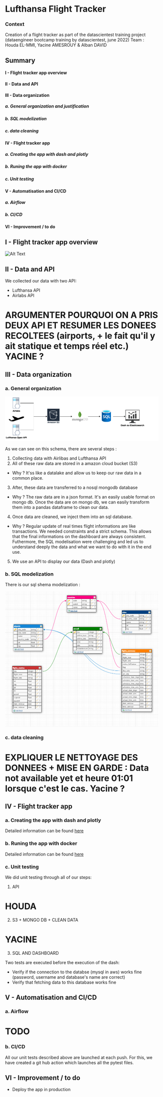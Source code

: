 # Lufthansa Flight Tracker 

### Context
Creation of a flight tracker as part of the datascientest training project (dataengineer bootcamp training by datascientest, june 2022)
Team : Houda EL-MMI, Yacine AMESROUY & Alban DAVID

## Summary
#### I - Flight tracker app overview
#### II - Data and API
#### III - Data organization
##### a. General organization and justification
##### b. SQL modelization
##### c. data cleaning
#### IV - Flight tracker app
##### a. Creating the app with dash and plotly
##### b. Runing the app with docker
##### c. Unit testing
#### V - Automatisation and CI/CD
##### a. Airflow
##### b. CI/CD
#### VI - Improvement / to do


## I - Flight tracker app overview

![Alt Text](readme_assests/app.gif)

## II - Data and API
We collected our data with two API:
- Lufthansa API
- Airlabs API
# ARGUMENTER POURQUOI ON A PRIS DEUX API ET RESUMER LES DONEES RECOLTEES (airports, + le fait qu'il y ait statique et temps réel etc.) YACINE ?

## III - Data organization
### a. General organization

![Alt Text](readme_assests/general_orga.png)

As we can see on this schema, there are several steps :
1) Collecting data with Airlibas and Lufthansa API
2) All of these raw data are stored in a amazon cloud bucket (S3)
- Why ? It'ss like a datalake and allow us to keep our raw data in a common place.
3) After, these data are transferred to a nosql mongodb database
- Why ? The raw data are in a json format. It's an easily usable format on mongo db. Once the data are on mongo db, we can easily transform them into a pandas dataframe to clean our data.
4) Once data are cleaned, we inject them into an sql database.
- Why ? Regular update of real times flight informations are like transactions. We needed constraints and a strict schema. This allows that the final informations on the dashboard are always consistent. Futhermore, the SQL modelisation were challenging and led us to understand deeply the data and what we want to do with it in the end use.
5) We use an API to display our data (Dash and plotly)

### b. SQL modelization
There is our sql shema modelization :

![Alt Text](readme_assests/sql_modelisation.png)


### c. data cleaning
# EXPLIQUER LE NETTOYAGE DES DONNEES + MISE EN GARDE : Data not available yet et heure 01:01 lorsque c'est le cas. Yacine ?


## IV - Flight tracker app
### a. Creating the app with dash and plotly
Detailed information can be found [here](https://github.com/AlbanDAVID/DST-airlines/blob/main_documentation_alban/src/dst_dashboard/README.md)

### b. Runing the app with docker
Detailed information can be found [here](DST-airlines/src/dst_dashboard_dokcer/README.md)

### c. Unit testing
We did unit testing through all of our steps:

1) API
# HOUDA

2) S3 + MONGO DB + CLEAN DATA
# YACINE

3) SQL AND DASHBOARD 

Two tests are executed before the execution of the dash:
- Verify if the connection to the databse (mysql in aws) works fine (password, username and database's name are correct)
- Verify that fetching data to this database works fine


## V - Automatisation and CI/CD
### a. Airflow
# TODO

### b. CI/CD
All our unit tests described above are launched at each push. For this, we have created a git hub action which launches all the pytest files.

## VI - Improvement / to do
- Deploy the app in production 

